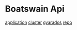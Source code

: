 # Boatswain Api


[application](https://redsailtechnologies.github.io/boatswain/api/application.md)
[cluster](https://redsailtechnologies.github.io/boatswain/api/cluster.md)
[gyarados](https://redsailtechnologies.github.io/boatswain/api/gyarados.md)
[repo](https://redsailtechnologies.github.io/boatswain/api/repo.md)
